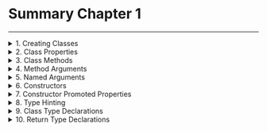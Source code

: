 # Summary Chapter 1

<hr>

<details close>
<summary>1. Creating Classes</summary>
The first thing we're going to need to know is where do objects come from and how do we create them?

We're going to need something called a Class. This is basically a plan for how your object should be created. Think of the class as PHP's construction manual for the object.

We create the classes and PHP uses those classes to create the objects.
</details>

<details close>
<summary>2. Class Properties</summary>
Properties are variables which are defined in the class but belong to the object. You need to create an object in order to access them.

It makes sense for certain properties to belong to an object. In this example we'll give our product object a name and a price.
</details>

<details close>
<summary>3. Class Methods</summary>
We now know how to give data to an object using properties so let's learn how to make it do stuff.

We can use 'methods' to add functionality to the object. What is a method? It is simply a function which gets defined within the class. These methods then belong to the object and only the object will be able to call them.
</details>

<details close>
<summary>4. Method Arguments</summary>
So far so good! You now know 3 of the things that you'll spend most of your time doing in OOPHP i.e. writing classes, properties, and methods. I told you this would be easy...let's keep going!

You can pass variables into methods just like regular functions. We refer to these variables as parameters when we define them in classes and as arguments when they are passed to physical objects but...

...most of the time, developers will just refer to them as arguments regardless of whether they are working with a classes or objects, self included!
</details>

<details close>
<summary>5. Named Arguments</summary>
Named arguments were an awesome addition in PHP version 8 but it's taking PHP devs a while to get used to them and see their true potential. I've also programmed with Python so I'm totally aware of the stuff that you can do with these and I love em!

Let's have a look at what they are and what the benefits are and don't be afraid to let me know what you think of them!
</details>

<details close>
<summary>6. Constructors</summary>
Constructors are a special kind of method. They are called 'behind-the-scenes' when an object is created.

That means that we don't have to write the code that calls them as PHP does the work for us.

Cheers PHP 👊
</details>

<details close>
<summary>7. Constructor Promoted Properties</summary>
Previously in PHP we would have to define properties, then constructor params, and then assign the params to the properties...so that's 3 different places you'd have to write code 😭

Promoted properties streamline the way in which you can set property values in the constructor so that those three code locations are reduced to one 🦾

You will need PHP8 + in order to use them.
</details>

<details close>
<summary>8. Type Hinting</summary>
Type declarations enable you to keep your code consistent and predictable. But not only that, they will also reduce the amount of code that you need to write because you no longer will need to check that your arguments are of the right type.

PHP will also throw an error on our behalf if the wrong type is passed. Type hints are a good thing and you should use them.
</details>

<details close>
<summary>9. Class Type Declarations</summary>
Class type declaration prevent your methods from receiving the wrong type of objects. This allows any wrong types to be identified without you having to write additional checks in your code.
</details>

<details close>
<summary>10. Return Type Declarations</summary>
Type-hinted returns enable your client code to know what types to expect from invoked methods. Again, we're making our code predictable and reliable...and everyone likes developers that write predictable, reliable code🏅

So here we are at the end of chapter one already...doesn't time fly! I hope you're enjoying the course so far. In the next chapter we're going to start looking at some object oriented priciples like inheritance and encapsulation...as well as a load of other cool stuff.

Lets do this! 💪
</details>
